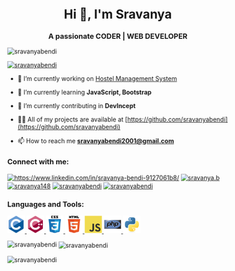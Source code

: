 <h1 align="center">Hi 👋, I'm Sravanya</h1>
<h3 align="center">A passionate CODER | WEB DEVELOPER</h3>

<p align="left"> <img src="https://komarev.com/ghpvc/?username=sravanyabendi&label=Profile%20views&color=0e75b6&style=flat" alt="sravanyabendi" /> </p>

<p align="left"> <a href="https://github.com/ryo-ma/github-profile-trophy"><img src="https://github-profile-trophy.vercel.app/?username=sravanyabendi" alt="sravanyabendi" /></a> </p>

- 🔭 I’m currently working on [Hostel Management System](https://github.com/sravanyabendi/HOSTEL-MANAGEMENT-SYSTEM)

- 🌱 I’m currently learning **JavaScript, Bootstrap**

- 👯 I’m currently contributing in **DevIncept**

- 👨‍💻 All of my projects are available at [https://github.com/sravanyabendi](https://github.com/sravanyabendi)

- 📫 How to reach me **sravanyabendi2001@gmail.com**

<h3 align="left">Connect with me:</h3>
<p align="left">
<a href="https://linkedin.com/in/https://www.linkedin.com/in/sravanya-bendi-9127061b8/" target="blank"><img align="center" src="https://raw.githubusercontent.com/rahuldkjain/github-profile-readme-generator/master/src/images/icons/Social/linked-in-alt.svg" alt="https://www.linkedin.com/in/sravanya-bendi-9127061b8/" height="30" width="40" /></a>
<a href="https://instagram.com/sravanya.b" target="blank"><img align="center" src="https://raw.githubusercontent.com/rahuldkjain/github-profile-readme-generator/master/src/images/icons/Social/instagram.svg" alt="sravanya.b" height="30" width="40" /></a>
<a href="https://www.codechef.com/users/sravanya148" target="blank"><img align="center" src="https://cdn.jsdelivr.net/npm/simple-icons@3.1.0/icons/codechef.svg" alt="sravanya148" height="30" width="40" /></a>
<a href="https://www.hackerrank.com/sravanyabendi" target="blank"><img align="center" src="https://raw.githubusercontent.com/rahuldkjain/github-profile-readme-generator/master/src/images/icons/Social/hackerrank.svg" alt="sravanyabendi" height="30" width="40" /></a>
<a href="https://www.leetcode.com/sravanyabendi" target="blank"><img align="center" src="https://raw.githubusercontent.com/rahuldkjain/github-profile-readme-generator/master/src/images/icons/Social/leet-code.svg" alt="sravanyabendi" height="30" width="40" /></a>
</p>

<h3 align="left">Languages and Tools:</h3>
<p align="left"> <a href="https://www.cprogramming.com/" target="_blank"> <img src="https://raw.githubusercontent.com/devicons/devicon/master/icons/c/c-original.svg" alt="c" width="40" height="40"/> </a> <a href="https://www.w3schools.com/cpp/" target="_blank"> <img src="https://raw.githubusercontent.com/devicons/devicon/master/icons/cplusplus/cplusplus-original.svg" alt="cplusplus" width="40" height="40"/> </a> <a href="https://www.w3schools.com/css/" target="_blank"> <img src="https://raw.githubusercontent.com/devicons/devicon/master/icons/css3/css3-original-wordmark.svg" alt="css3" width="40" height="40"/> </a> <a href="https://www.w3.org/html/" target="_blank"> <img src="https://raw.githubusercontent.com/devicons/devicon/master/icons/html5/html5-original-wordmark.svg" alt="html5" width="40" height="40"/> </a> <a href="https://developer.mozilla.org/en-US/docs/Web/JavaScript" target="_blank"> <img src="https://raw.githubusercontent.com/devicons/devicon/master/icons/javascript/javascript-original.svg" alt="javascript" width="40" height="40"/> </a> <a href="https://www.php.net" target="_blank"> <img src="https://raw.githubusercontent.com/devicons/devicon/master/icons/php/php-original.svg" alt="php" width="40" height="40"/> </a> <a href="https://www.python.org" target="_blank"> <img src="https://raw.githubusercontent.com/devicons/devicon/master/icons/python/python-original.svg" alt="python" width="40" height="40"/> </a> </p>

<p><img align="left" src="https://github-readme-stats.vercel.app/api/top-langs?username=sravanyabendi&show_icons=true&locale=en&layout=compact" alt="sravanyabendi" /></p>

<p>&nbsp;<img align="center" src="https://github-readme-stats.vercel.app/api?username=sravanyabendi&show_icons=true&locale=en" alt="sravanyabendi" /></p>

<p><img align="center" src="https://github-readme-streak-stats.herokuapp.com/?user=sravanyabendi&" alt="sravanyabendi" /></p>
